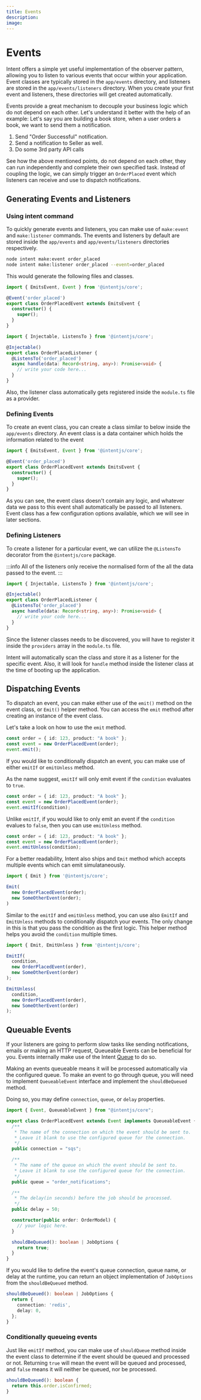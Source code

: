 ```yaml
---
title: Events
description:
image:
---
```

# Events

Intent offers a simple yet useful implementation of the observer pattern, allowing you to listen to various events that occur within your application. Event classes are typically stored in the `app/events` directory, and listeners are stored in the `app/events/listeners` directory. When you create your first event and listeners, these directories will get created automatically.

Events provide a great mechanism to decouple your business logic which do not depend on each other. Let's understand it better with the help of an example: Let's say you are building a book store, when a user orders a book, we want to send them a notification.

1. Send "Order Successful" notification.
2. Send a notification to Seller as well.
3. Do some 3rd party API calls

See how the above mentioned points, do not depend on each other, they can run independently and complete their own specified task. Instead of coupling the logic, we can simply trigger an `OrderPlaced` event which listeners can receive and use to dispatch notifications.

## Generating Events and Listeners

### Using intent command

To quickly generate events and listeners, you can make use of `make:event` and `make:listener` commands. The events and listeners by default are stored inside the `app/events` and `app/events/listeners` directories respectively.

```bash
node intent make:event order_placed
node intent make:listener order_placed --event=order_placed
```

This would generate the following files and classes.

```ts filename="app/events/orderPlacedEvent.ts"
import { EmitsEvent, Event } from '@intentjs/core';

@Event('order_placed')
export class OrderPlacedEvent extends EmitsEvent {
  constructor() {
    super();
  }
}
```

```ts filename="app/events/listeners/orderPlacedListener.ts"
import { Injectable, ListensTo } from '@intentjs/core';

@Injectable()
export class OrderPlacedListener {
  @ListensTo('order_placed')
  async handle(data: Record<string, any>): Promise<void> {
    // write your code here...
  }
}
```

Also, the listener class automatically gets registered inside the `module.ts` file as a provider.

### Defining Events

To create an event class, you can create a class similar to below inside the `app/events` directory. An event class is a data container which holds the information related to the event

```ts filename="app/events/orderPlacedEvent.ts"
import { EmitsEvent, Event } from '@intentjs/core';

@Event('order_placed')
export class OrderPlacedEvent extends EmitsEvent {
  constructor() {
    super();
  }
}
```

As you can see, the event class doesn't contain any logic, and whatever data we pass to this event shall automatically be passed to all listeners. Event class has a few configuration options available, which we will see in later sections.

### Defining Listeners

To create a listener for a particular event, we can utilize the `@ListensTo` decorator from the `@intentjs/core` package.

:::info
All of the listeners only receive the normalised form of the all the data passed to the event.
:::

```ts filename="app/events/listeners/orderPlacedListener.ts"
import { Injectable, ListensTo } from '@intentjs/core';

@Injectable()
export class OrderPlacedListener {
  @ListensTo('order_placed')
  async handle(data: Record<string, any>): Promise<void> {
    // write your code here...
  }
}
```

Since the listener classes needs to be discovered, you will have to register it inside the `providers` array in the `module.ts` file.

Intent will automatically scan the class and store it as a listener for the specific event. Also, it will look for `handle` method inside the listener class at the time of booting up the application.&#x20;

## Dispatching Events

To dispatch an event, you can make either use of the `emit()` method on the event class, or `Emit()` helper method. You can access the `emit` method after creating an instance of the event class.

Let's take a look on how to use the `emit` method.

```typescript
const order = { id: 123, product: "A book" };
const event = new OrderPlacedEvent(order);
event.emit();
```

If you would like to conditionally dispatch an event, you can make use of either `emitIf` or `emitUnless` method.

As the name suggest, `emitIf` will only emit event if the `condition` evaluates to `true`.
```typescript
const order = { id: 123, product: "A book" };
const event = new OrderPlacedEvent(order);
event.emitIf(condition);
```

Unlike `emitIf`, if you would like to only emit an event if the `condition` evalues to `false`, then you can use `emitUnless` method.

```typescript
const order = { id: 123, product: "A book" };
const event = new OrderPlacedEvent(order);
event.emitUnless(condition);
```

For a better readability, Intent also ships and `Emit` method which accepts multiple events which can emit simulataneously.

```typescript
import { Emit } from '@intentjs/core';

Emit(
  new OrderPlacedEvent(order);
  new SomeOtherEvent(order);
)
```

Similar to the `emitIf` and `emitUnless` method, you can use also `EmitIf` and `EmitUnless` methods to conditionally dispatch your events. The only change in this is that you pass the condition as the first logic. This helper method helps you avoid the `condition` multiple times.

```typescript
import { Emit, EmitUnless } from '@intentjs/core';

EmitIf(
  condition,
  new OrderPlacedEvent(order),
  new SomeOtherEvent(order)
);

EmitUnless(
  condition,
  new OrderPlacedEvent(order),
  new SomeOtherEvent(order)
);
```

## Queuable Events

If your listeners are going to perform slow tasks like sending notifications, emails or making an HTTP request, Queueable Events can be beneficial for you. Events internally make use of the Intent [Queue](./queues.md) to do so.

Making an events queueable means it will be processed automatically via the configured queue. To make an event to go through queue, you will need to implement `QueueableEvent` interface and implement the `shouldBeQueued` method. 

Doing so, you may define `connection`, `queue`, or `delay` properties.

```typescript
import { Event, QueueableEvent } from "@intentjs/core";

export class OrderPlacedEvent extends Event implements QueueableEvent {
  /**
   * The name of the connection on which the event should be sent to.
   * Leave it blank to use the configured queue for the connection.
   */
  public connection = "sqs";

  /**
   * The name of the queue on which the event should be sent to.
   * Leave it blank to use the configured queue for the connection.
   */
  public queue = "order_notifications";

  /**
   * The delay(in seconds) before the job should be processed.
   */
  public delay = 50;

  constructor(public order: OrderModel) {
    // your logic here.
  }

  shouldBeQueued(): boolean | JobOptions {
    return true;
  }
}
```

If you would like to define the event's queue connection, queue name, or delay at the runtime, you can return an object implementation of `JobOptions` from the `shouldBeQueued` method.

```typescript
shouldBeQueued(): boolean | JobOptions {
  return {
    connection: 'redis',
    delay: 0,
  };
}
```

### Conditionally queueing events

Just like `emitIf` method, you can make use of `shouldQueue` method inside the event class to determine if the event should be queued and processed or not. Returning `true` will mean the event will be queued and processed, and `false` means it will neither be queued, nor be processed.

```typescript
shouldBeQueued(): boolean {
  return this.order.isConfirmed;
}
```
